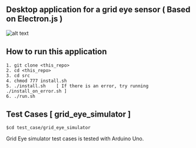 ## Desktop application for a grid eye sensor ( Based on Electron.js )



![alt text](images/grid_eye_sensor_demo.gif)




##  How to run this application


	1. git clone <this_repo>
	2. cd <this_repo>
	3. cd src
	4. chmod 777 install.sh
	5. ./install.sh    [ If there is an error, try running ./install_on_error.sh ]
	6. ./run.sh

## Test Cases [ grid_eye_simulator ]
    
    $cd test_case/grid_eye_simulator


Grid Eye simulator test cases is tested with Arduino Uno.


